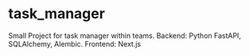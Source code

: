# task_manager
Small Project for task manager within teams. Backend:  Python FastAPI, SQLAlchemy, Alembic. Frontend: Next.js
